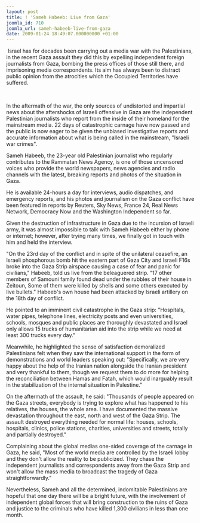 ```yaml
---
layout: post
title: ! 'Sameh Habeeb: Live from Gaza'
joomla_id: 710
joomla_url: sameh-habeeb-live-from-gaza
date: 2009-01-24 18:49:07.000000000 +01:00
---
```

<p> Israel has for decades been carrying out a media war with the Palestinians, in the recent Gaza assault they did this by expelling independent foreign journalists from Gaza, bombing the press offices of those still there, and imprisoning media correspondents. Its aim has always been to distract public opinion from the atrocities which the Occupied Territories have suffered.</p>

 <br />
<p>In the aftermath of the war, the only sources of undistorted and impartial news about the aftershocks of Israeli offensive in Gaza are the independent Palestinian journalists who report from the inside of their homeland for the mainstream media. 22 days of catastrophic carnage have now passed and the public is now eager to be given the unbiased investigative reports and accurate information about what is being called in the mainstream, "Israeli war crimes".</p>
<p>Sameh Habeeb, the 23-year old Palestinian journalist who regularly contributes to the Rammatan News Agency, is one of those uncensored voices who provide the world newspapers, news agencies and radio channels with the latest, breaking reports and photos of the situation in Gaza.</p>
<p>He is available 24-hours a day for interviews, audio dispatches, and emergency reports, and his photos and journalism on the Gaza conflict have been featured in reports by Reuters, Sky News, France 24, Real News Network, Democracy Now and the Washington Independent so far.</p>
<p>Given the destruction of infrastructure in Gaza due to the incursion of Israeli army, it was almost impossible to talk with Sameh Habeeb either by phone or internet; however, after trying many times, we finally got in touch with him and held the interview.</p>
<p>"On the 23rd day of the conflict and in spite of the unilateral ceasefire, an Israeli phosphorous bomb hit the eastern part of Gaza City and Israeli F16s broke into the Gaza Strip airspace causing a case of fear and panic for civilians," Habeeb, told us live from the beleaguered strip. "17 other members of Samouni family found dead under the rubbles of their house in Zeitoun, Some of them were killed by shells and some others executed by live bullets." Habeeb's own house had been attacked by Israeli artillery on the 18th day of conflict.</p>
<p>He pointed to an imminent civil catastrophe in the Gaza strip: "Hospitals, water pipes, telephone lines, electricity posts and even universities, schools, mosques and public places are thoroughly devastated and Israel only allows 15 trucks of humanitarian aid into the strip while we need at least 300 trucks every day."</p>
<p>Meanwhile, he highlighted the sense of satisfaction demoralized Palestinians felt when they saw the international support in the form of demonstrations and world leaders speaking out: "Specifically, we are very happy about the help of the Iranian nation alongside the Iranian president and very thankful to them, though we request them to do more for helping the reconciliation between Hamas and Fatah, which would inarguably result in the stabilization of the internal situation in Palestine."</p>
<p>On the aftermath of the assault, he said: "Thousands of people appeared on the Gaza streets, everybody is trying to explore what has happened to his relatives, the houses, the whole area. I have documented the massive devastation throughout the east, north and west of the Gaza Strip. The assault destroyed everything needed for normal life: houses, schools, hospitals, clinics, police stations, charities, universities and streets, totally and partially destroyed."</p>
<p>Complaining about the global medias one-sided coverage of the carnage in Gaza, he said, "Most of the world media are controlled by the Israeli lobby and they don't allow the reality to be publicized. They chase the independent journalists and correspondents away from the Gaza Strip and won't allow the mass media to broadcast the tragedy of Gaza straightforwardly."</p>
<p>Nevertheless, Sameh and all the determined, indomitable Palestinians are hopeful that one day there will be a bright future, with the involvement of independent global forces that will bring construction to the ruins of Gaza and justice to the criminals who have killed 1,300 civilians in less than one month.</p>

